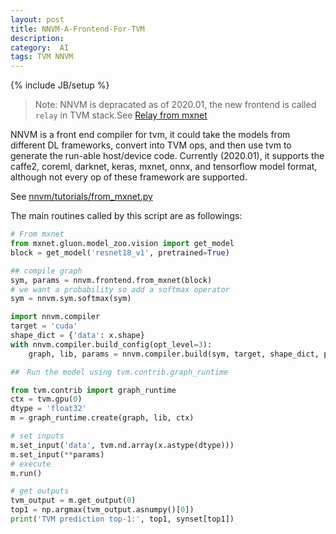 ```yaml
---
layout: post
title: NNVM-A-Frontend-For-TVM
description: 
category:  AI
tags: TVM NNVM
---
```

{% include JB/setup %}

>Note:
NNVM is depracated as of 2020.01, the new frontend is called `relay` in TVM stack.See [Relay from mxnet](https://docs.tvm.ai/tutorials/frontend/from_mxnet.html)

NNVM is a front end compiler for tvm, it could take the models from different DL frameworks, convert into TVM ops, and then use tvm to generate the run-able host/device code. 
Currently (2020.01), it supports the caffe2, coreml, darknet, keras, mxnet, onnx, and tensorflow model format, although not every op of these framework are supported.

See [nnvm/tutorials/from_mxnet.py](https://github.com/litaotju/incubator-tvm/blob/master/nnvm/tutorials/from_mxnet.py)

The main routines called by this script are as followings:

```py
# From mxnet
from mxnet.gluon.model_zoo.vision import get_model
block = get_model('resnet18_v1', pretrained=True)

## compile graph
sym, params = nnvm.frontend.from_mxnet(block)
# we want a probability so add a softmax operator
sym = nnvm.sym.softmax(sym)

import nnvm.compiler
target = 'cuda'
shape_dict = {'data': x.shape}
with nnvm.compiler.build_config(opt_level=3):
    graph, lib, params = nnvm.compiler.build(sym, target, shape_dict, params=params)

##　Run the model using tvm.contrib.graph_runtime

from tvm.contrib import graph_runtime
ctx = tvm.gpu(0)
dtype = 'float32'
m = graph_runtime.create(graph, lib, ctx)

# set inputs
m.set_input('data', tvm.nd.array(x.astype(dtype)))
m.set_input(**params)
# execute
m.run()

# get outputs
tvm_output = m.get_output(0)
top1 = np.argmax(tvm_output.asnumpy()[0])
print('TVM prediction top-1:', top1, synset[top1])
```
